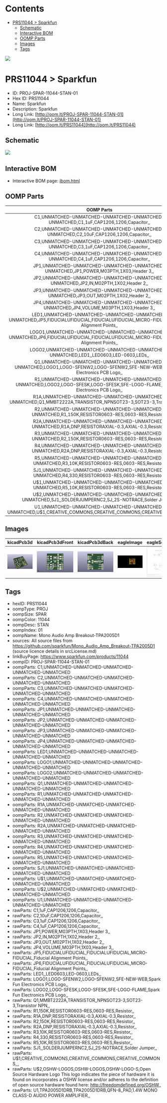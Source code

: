 



Contents
========

* [PRS11044 > Sparkfun](#prs11044--sparkfun)
	* [Schematic](#schematic)
	* [Interactive BOM](#interactive-bom)
	* [OOMP Parts](#oomp-parts)
	* [Images](#images)
	* [Tags](#tags)
  
![][im]
# PRS11044 > Sparkfun

- ID: PROJ-SPAR-11044-STAN-01
- Hex ID: PRS11044
- Name: Sparkfun
- Description: Sparkfun
- Long Link: [http://oom.lt/PROJ-SPAR-11044-STAN-01](http://oom.lt/PROJ-SPAR-11044-STAN-01)
- Long Link: [http://oom.lt/PRS11044](http://oom.lt/PRS11044)

## Schematic
  
![][schem]
## Interactive BOM

- Interactive BOM page: [ibom.html](https://htmlpreview.github.io/?https://github.com/oomlout/oomlout_OOMP_projects/blob/main/PROJ-SPAR-11044-STAN-01/kicad/bom/ibom.html)

## OOMP Parts
  

|OOMP Parts|
| :---: |
|C1,UNMATCHED-UNMATCHED-UNMATCHED-UNMATCHED-UNMATCHED,C1,1uF,CAP1206,1206,Capacitor,,|
|C2,UNMATCHED-UNMATCHED-UNMATCHED-UNMATCHED-UNMATCHED,C2,10uF,CAP1206,1206,Capacitor,,|
|C3,UNMATCHED-UNMATCHED-UNMATCHED-UNMATCHED-UNMATCHED,C3,1uF,CAP1206,1206,Capacitor,,|
|C4,UNMATCHED-UNMATCHED-UNMATCHED-UNMATCHED-UNMATCHED,C4,1uF,CAP1206,1206,Capacitor,,|
|JP1,UNMATCHED-UNMATCHED-UNMATCHED-UNMATCHED-UNMATCHED,JP1,POWER,M03PTH,1X03,Header 3,,|
|JP2,UNMATCHED-UNMATCHED-UNMATCHED-UNMATCHED-UNMATCHED,JP2,IN,M02PTH,1X02,Header 2,,|
|JP3,UNMATCHED-UNMATCHED-UNMATCHED-UNMATCHED-UNMATCHED,JP3,OUT,M02PTH,1X02,Header 2,,|
|JP4,UNMATCHED-UNMATCHED-UNMATCHED-UNMATCHED-UNMATCHED,JP4,VOLUME,M03PTH,1X03,Header 3,,|
|LED1,UNMATCHED-UNMATCHED-UNMATCHED-UNMATCHED-UNMATCHED,JP5,FIDUCIALUFIDUCIAL,FIDUCIALUFIDUCIAL,MICRO-FIDUCIAL,Fiducial Alignment Points,,|
|LOGO1,UNMATCHED-UNMATCHED-UNMATCHED-UNMATCHED-UNMATCHED,JP6,FIDUCIALUFIDUCIAL,FIDUCIALUFIDUCIAL,MICRO-FIDUCIAL,Fiducial Alignment Points,,|
|LOGO2,UNMATCHED-UNMATCHED-UNMATCHED-UNMATCHED-UNMATCHED,LED1,,LED0603,LED-0603,LEDs,,|
|Q1,UNMATCHED-UNMATCHED-UNMATCHED-UNMATCHED-UNMATCHED,LOGO1,LOGO-SFENW2,LOGO-SFENW2,SFE-NEW-WEB,Spark Fun Electronics PCB Logo,,|
|R1,UNMATCHED-UNMATCHED-UNMATCHED-UNMATCHED-UNMATCHED,LOGO2,LOGO-SFESK,LOGO-SFESK,SFE-LOGO-FLAME,Spark Fun Electronics PCB Logo,,|
|R1A,UNMATCHED-UNMATCHED-UNMATCHED-UNMATCHED-UNMATCHED,Q1,MMBT2222A,TRANSISTOR_NPNSOT23-3,SOT23-3,Transistor NPN,,|
|R2,UNMATCHED-UNMATCHED-UNMATCHED-UNMATCHED-UNMATCHED,R1,150K,RESISTOR0603-RES,0603-RES,Resistor,,|
|R2A,UNMATCHED-UNMATCHED-UNMATCHED-UNMATCHED-UNMATCHED,R1A,DNP,RESISTORAXIAL-0.3,AXIAL-0.3,Resistor,,|
|R3,UNMATCHED-UNMATCHED-UNMATCHED-UNMATCHED-UNMATCHED,R2,150K,RESISTOR0603-RES,0603-RES,Resistor,,|
|R4,UNMATCHED-UNMATCHED-UNMATCHED-UNMATCHED-UNMATCHED,R2A,DNP,RESISTORAXIAL-0.3,AXIAL-0.3,Resistor,,|
|R5,UNMATCHED-UNMATCHED-UNMATCHED-UNMATCHED-UNMATCHED,R3,10K,RESISTOR0603-RES,0603-RES,Resistor,,|
|SJ1,UNMATCHED-UNMATCHED-UNMATCHED-UNMATCHED-UNMATCHED,R4,330,RESISTOR0603-RES,0603-RES,Resistor,,|
|U$1,UNMATCHED-UNMATCHED-UNMATCHED-UNMATCHED-UNMATCHED,R5,10K,RESISTOR0603-RES,0603-RES,Resistor,,|
|U$2,UNMATCHED-UNMATCHED-UNMATCHED-UNMATCHED-UNMATCHED,SJ1,,SOLDERJUMPERNC2,SJ_2S-NOTRACE,Solder Jumper,,|
|U1,UNMATCHED-UNMATCHED-UNMATCHED-UNMATCHED-UNMATCHED,U$1,CREATIVE_COMMONS,CREATIVE_COMMONS,CREATIVE_COMMONS,,,|

## Images
  
  

|kicadPcb3d|kicadPcb3dFront|kicadPcb3dBack|eagleImage|eagleSchemImage|
| :---: | :---: | :---: | :---: | :---: |
|[![kicadPcb3d](kicadPcb3d_140.png)](kicadPcb3d.png)|[![kicadPcb3dFront](kicadPcb3dFront_140.png)](kicadPcb3dFront.png)|[![kicadPcb3dBack](kicadPcb3dBack_140.png)](kicadPcb3dBack.png)|[![eagleImage](eagleImage_140.png)](eagleImage.png)|[![eagleSchemImage](eagleSchemImage_140.png)](eagleSchemImage.png)|

## Tags

- hexID: PRS11044
- oompType: PROJ
- oompSize: SPAR
- oompColor: 11044
- oompDesc: STAN
- oompIndex: 01
- oompName: Mono Audio Amp Breakout-TPA2005D1
- sources: All source files from https://github.com/sparkfun/Mono_Audio_Amp_Breakout-TPA2005D1 (source licence details in srcLicense.md)
- linkBuyPage: https://www.sparkfun.com/products/11044
- oompID: PROJ-SPAR-11044-STAN-01
- oompParts: C1,UNMATCHED-UNMATCHED-UNMATCHED-UNMATCHED-UNMATCHED
- oompParts: C2,UNMATCHED-UNMATCHED-UNMATCHED-UNMATCHED-UNMATCHED
- oompParts: C3,UNMATCHED-UNMATCHED-UNMATCHED-UNMATCHED-UNMATCHED
- oompParts: C4,UNMATCHED-UNMATCHED-UNMATCHED-UNMATCHED-UNMATCHED
- oompParts: JP1,UNMATCHED-UNMATCHED-UNMATCHED-UNMATCHED-UNMATCHED
- oompParts: JP2,UNMATCHED-UNMATCHED-UNMATCHED-UNMATCHED-UNMATCHED
- oompParts: JP3,UNMATCHED-UNMATCHED-UNMATCHED-UNMATCHED-UNMATCHED
- oompParts: JP4,UNMATCHED-UNMATCHED-UNMATCHED-UNMATCHED-UNMATCHED
- oompParts: LED1,UNMATCHED-UNMATCHED-UNMATCHED-UNMATCHED-UNMATCHED
- oompParts: LOGO1,UNMATCHED-UNMATCHED-UNMATCHED-UNMATCHED-UNMATCHED
- oompParts: LOGO2,UNMATCHED-UNMATCHED-UNMATCHED-UNMATCHED-UNMATCHED
- oompParts: Q1,UNMATCHED-UNMATCHED-UNMATCHED-UNMATCHED-UNMATCHED
- oompParts: R1,UNMATCHED-UNMATCHED-UNMATCHED-UNMATCHED-UNMATCHED
- oompParts: R1A,UNMATCHED-UNMATCHED-UNMATCHED-UNMATCHED-UNMATCHED
- oompParts: R2,UNMATCHED-UNMATCHED-UNMATCHED-UNMATCHED-UNMATCHED
- oompParts: R2A,UNMATCHED-UNMATCHED-UNMATCHED-UNMATCHED-UNMATCHED
- oompParts: R3,UNMATCHED-UNMATCHED-UNMATCHED-UNMATCHED-UNMATCHED
- oompParts: R4,UNMATCHED-UNMATCHED-UNMATCHED-UNMATCHED-UNMATCHED
- oompParts: R5,UNMATCHED-UNMATCHED-UNMATCHED-UNMATCHED-UNMATCHED
- oompParts: SJ1,UNMATCHED-UNMATCHED-UNMATCHED-UNMATCHED-UNMATCHED
- oompParts: U$1,UNMATCHED-UNMATCHED-UNMATCHED-UNMATCHED-UNMATCHED
- oompParts: U$2,UNMATCHED-UNMATCHED-UNMATCHED-UNMATCHED-UNMATCHED
- oompParts: U1,UNMATCHED-UNMATCHED-UNMATCHED-UNMATCHED-UNMATCHED
- rawParts: C1,1uF,CAP1206,1206,Capacitor,,
- rawParts: C2,10uF,CAP1206,1206,Capacitor,,
- rawParts: C3,1uF,CAP1206,1206,Capacitor,,
- rawParts: C4,1uF,CAP1206,1206,Capacitor,,
- rawParts: JP1,POWER,M03PTH,1X03,Header 3,,
- rawParts: JP2,IN,M02PTH,1X02,Header 2,,
- rawParts: JP3,OUT,M02PTH,1X02,Header 2,,
- rawParts: JP4,VOLUME,M03PTH,1X03,Header 3,,
- rawParts: JP5,FIDUCIALUFIDUCIAL,FIDUCIALUFIDUCIAL,MICRO-FIDUCIAL,Fiducial Alignment Points,,
- rawParts: JP6,FIDUCIALUFIDUCIAL,FIDUCIALUFIDUCIAL,MICRO-FIDUCIAL,Fiducial Alignment Points,,
- rawParts: LED1,,LED0603,LED-0603,LEDs,,
- rawParts: LOGO1,LOGO-SFENW2,LOGO-SFENW2,SFE-NEW-WEB,Spark Fun Electronics PCB Logo,,
- rawParts: LOGO2,LOGO-SFESK,LOGO-SFESK,SFE-LOGO-FLAME,Spark Fun Electronics PCB Logo,,
- rawParts: Q1,MMBT2222A,TRANSISTOR_NPNSOT23-3,SOT23-3,Transistor NPN,,
- rawParts: R1,150K,RESISTOR0603-RES,0603-RES,Resistor,,
- rawParts: R1A,DNP,RESISTORAXIAL-0.3,AXIAL-0.3,Resistor,,
- rawParts: R2,150K,RESISTOR0603-RES,0603-RES,Resistor,,
- rawParts: R2A,DNP,RESISTORAXIAL-0.3,AXIAL-0.3,Resistor,,
- rawParts: R3,10K,RESISTOR0603-RES,0603-RES,Resistor,,
- rawParts: R4,330,RESISTOR0603-RES,0603-RES,Resistor,,
- rawParts: R5,10K,RESISTOR0603-RES,0603-RES,Resistor,,
- rawParts: SJ1,,SOLDERJUMPERNC2,SJ_2S-NOTRACE,Solder Jumper,,
- rawParts: U$1,CREATIVE_COMMONS,CREATIVE_COMMONS,CREATIVE_COMMONS,,,
- rawParts: U$2,OSHW-LOGOS,OSHW-LOGOS,OSHW-LOGO-S,Open Source Hardware Logo This logo indicates the piece of hardware it is found on incorporates a OSHW license and/or adheres to the definition of open source hardware found here: http://freedomdefined.org/OSHW,,
- rawParts: U1,TPA2005D1DRB,TPA2005D1DRB,QFN-8_PAD,1.4W MONO CLASS-D AUDIO POWER AMPLIFIER,,



[im]: kicadPcb3d_450.png
[schem]: eagleSchemImage.png
